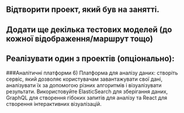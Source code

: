 ## Відтворити проект, який був на занятті.
## Додати ще декілька тестових моделей (до кожної відображення/маршрут тощо)
## Реалізувати один з проектів (опціонально):
###Аналітичні платформи
6) Платформа для аналізу даних: створіть сервіс, який дозволяє користувачам завантажувати свої дані, аналізувати їх за допомогою різних алгоритмів і візуалізувати результати. Використовуйте ElasticSearch для зберігання даних, GraphQL для створення гібоких запитів для аналізу та React для створення інтерактивних візуалізацій.

